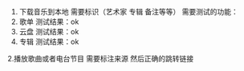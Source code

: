 1. 下载音乐到本地 需要标识（艺术家 专辑 备注等等）
需要测试的功能：
1. 歌单 测试结果：ok
2. 云盘 测试结果：ok
3. 专辑 测试结果：ok


2.播放歌曲或者电台节目 需要标注来源 然后正确的跳转链接
